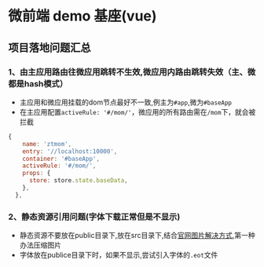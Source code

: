 # 微前端 demo  基座(vue)
## 项目落地问题汇总

### 1、由主应用路由往微应用跳转不生效,微应用内路由跳转失效（主、微都是hash模式）
- 主应用和微应用挂载的dom节点最好不一致,例主为`#app`,微为`#baseApp`
- 在主应用配置`activeRule: '#/mom/'`，微应用的所有路由需在`/mom`下，就会被拦截
```js
{
    name: 'ztmom',
    entry: '//localhost:10000',
    container: '#baseApp',
    activeRule: '#/mom/',
    props: {
      store: store.state.baseData,
    },
  },
```
### 2、静态资源引用问题(字体下载正常但是不显示)
- 静态资源不要放在public目录下,放在src目录下,结合<a  href ="https://qiankun.umijs.org/zh/faq#%E5%BE%AE%E5%BA%94%E7%94%A8%E6%89%93%E5%8C%85%E4%B9%8B%E5%90%8E-css-%E4%B8%AD%E7%9A%84%E5%AD%97%E4%BD%93%E6%96%87%E4%BB%B6%E5%92%8C%E5%9B%BE%E7%89%87%E5%8A%A0%E8%BD%BD-404">官网图片解决方式</a>,第一种办法压缩图片
- 字体放在publice目录下时，如果不显示,尝试引入字体的`.eot`文件

